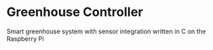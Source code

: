 
# Greenhouse Controller

Smart greenhouse system with sensor integration written in C on the Raspberry Pi
